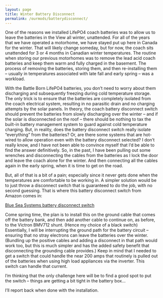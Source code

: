 ```yaml
---
layout: page
title: Winter Battery Disconnect
permalink: /ourmods/batterydisconnect/
---
```

One of the reasons we installed LifePO4 coach batteries was to allow us to leave the batteries in the View all winter, unattended.  For all of the years that we have operated a motorhome, we have stayed put up here in Canada for the winter.  That will likely change someday, but for now, the coach sits unattended for 3 or 4 months in Canadian winter temperatures.  The routine when storing our previous motorhomes was to remove the lead acid coach batteries and keep them warm and fully charged in the basement.  The process of removing the batteries, storing them, and then re-installing them – usually in temperatures associated with late fall and early spring – was a workload.

With the Battle Born LifePO4 batteries, you don’t need to worry about them discharging and subsequently freezing during cold temperature storage.  The only trick is to ensure that the batteries are completely isolated from the coach electrical system, resulting in no parasitic drain and no charging attempts by the solar panels.  In theory, the coach battery disconnect switch should prevent the batteries from slowly discharging over the winter – and if the solar is disconnected on the roof – there should be nothing to tax the built-in battery management system to guard against cold temperature charging.  But, in reality, does the battery disconnect switch really isolate “everything” from the batteries?  Or, are there some systems that are hot-wired to allow operation even with the battery disconnect selected?  I don’t really know, and I have not been able to convince myself that I’d be able to find the answer definitively.  So, in the past, I have been pulling out some wrenches and disconnecting the cables from the batteries as I lock the door and leave the coach alone for the winter.  And then connecting all the cables again in the early spring, when it is time to get on the road.

But, all of that is a bit of a pain; especially since it never gets done when the temperatures are comfortable to be working in.  A simpler solution would be to just throw a disconnect switch that is guaranteed to do the job, with no second guessing.  That is where this battery disconnect switch from Amazon comes in:

[Blue Sea Systems battery disconnect switch](https://www.amazon.ca/gp/product/B00558LSJE/ref=ppx_yo_dt_b_asin_title_o00_s00?ie=UTF8&psc=1)

Come spring time, the plan is to install this on the ground cable that comes off the battery bank, and then add another cable to continue on, as before, to the Victron BMV712 shunt.  (Hence my choice of a black switch)  Essentially, I will be interrupting the ground path for the battery circuit – ensuring that no stray electrons can leave the batteries over the winter.  (Bundling up the positive cables and adding a disconnect in that path would work too, but this is much simpler and has the added safety benefit that disconnecting the grounding cable provides.)  Keep in mind that I needed to get a switch that could handle the near 200 amps that routinely is pulled out of the batteries when using high load appliances via the inverter.  This switch can handle that current.

I’m thinking that the only challenge here will be to find a good spot to put the switch – things are getting a bit tight in the battery box...

I’ll report back when done with the installation.
